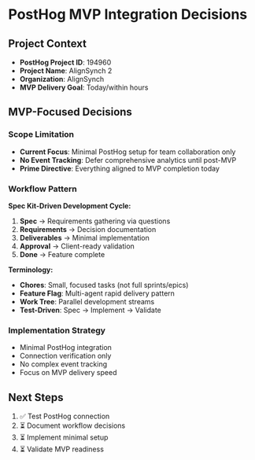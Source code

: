 # PostHog MVP Integration Decisions

## Project Context
- **PostHog Project ID**: 194960
- **Project Name**: AlignSynch 2
- **Organization**: AlignSynch
- **MVP Delivery Goal**: Today/within hours

## MVP-Focused Decisions

### Scope Limitation
- **Current Focus**: Minimal PostHog setup for team collaboration only
- **No Event Tracking**: Defer comprehensive analytics until post-MVP
- **Prime Directive**: Everything aligned to MVP completion today

### Workflow Pattern
**Spec Kit-Driven Development Cycle:**
1. **Spec** → Requirements gathering via questions
2. **Requirements** → Decision documentation
3. **Deliverables** → Minimal implementation
4. **Approval** → Client-ready validation
5. **Done** → Feature complete

**Terminology:**
- **Chores**: Small, focused tasks (not full sprints/epics)
- **Feature Flag**: Multi-agent rapid delivery pattern
- **Work Tree**: Parallel development streams
- **Test-Driven**: Spec → Implement → Validate

### Implementation Strategy
- Minimal PostHog integration
- Connection verification only
- No complex event tracking
- Focus on MVP delivery speed

## Next Steps
1. ✅ Test PostHog connection
2. ⏳ Document workflow decisions
3. ⏳ Implement minimal setup
4. ⏳ Validate MVP readiness
